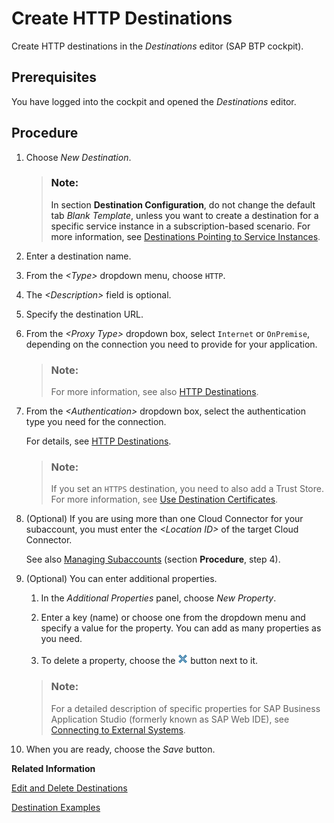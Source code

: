 <!-- loio783fa1c418a244d0abb5f153e69ca4ce -->

# Create HTTP Destinations

Create HTTP destinations in the *Destinations* editor \(SAP BTP cockpit\).



## Prerequisites

You have logged into the cockpit and opened the *Destinations* editor.



<a name="loio783fa1c418a244d0abb5f153e69ca4ce__steps_j4g_jfb_pn"/>

## Procedure

1.  Choose *New Destination*.

    > ### Note:  
    > In section **Destination Configuration**, do not change the default tab *Blank Template*, unless you want to create a destination for a specific service instance in a subscription-based scenario. For more information, see [Destinations Pointing to Service Instances](destinations-pointing-to-service-instances-685f383.md).

2.  Enter a destination name.

3.  From the *<Type\>* dropdown menu, choose `HTTP`.

4.  The *<Description\>* field is optional.

5.  Specify the destination URL.

6.  From the *<Proxy Type\>* dropdown box, select `Internet` or `OnPremise`, depending on the connection you need to provide for your application.

    > ### Note:  
    > For more information, see also [HTTP Destinations](http-destinations-42a0e6b.md).

7.  From the *<Authentication\>* dropdown box, select the authentication type you need for the connection.

    For details, see [HTTP Destinations](http-destinations-42a0e6b.md).

    > ### Note:  
    > If you set an `HTTPS` destination, you need to also add a Trust Store. For more information, see [Use Destination Certificates](use-destination-certificates-df1bb55.md).

8.  \(Optional\) If you are using more than one Cloud Connector for your subaccount, you must enter the *<Location ID\>* of the target Cloud Connector.

    See also [Managing Subaccounts](managing-subaccounts-f16df12.md) \(section **Procedure**, step 4\).

9.  \(Optional\) You can enter additional properties.

    1.  In the *Additional Properties* panel, choose *New Property*.

    2.  Enter a key \(name\) or choose one from the dropdown menu and specify a value for the property. You can add as many properties as you need.

    3.  To delete a property, choose the ![](images/Delete_property_cockpit_321c7c7.png) button next to it.


    > ### Note:  
    > For a detailed description of specific properties for SAP Business Application Studio \(formerly known as SAP Web IDE\), see [Connecting to External Systems](https://help.sap.com/viewer/9d1db9835307451daa8c930fbd9ab264/Cloud/en-US/7e49887e6fd34182bebeca5a6841a0cc.html).

10. When you are ready, choose the *Save* button.


**Related Information**  


[Edit and Delete Destinations](edit-and-delete-destinations-372dee2.md "How to edit and delete destinations in the Destinations editor (SAP BTP cockpit).")

[Destination Examples](destination-examples-3a2d575.md "Find configuration examples for HTTP and RFC destinations in the Cloud Foundry environment, using different authentication types.")

